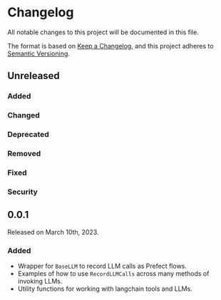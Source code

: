 # Changelog

All notable changes to this project will be documented in this file.

The format is based on [Keep a Changelog](https://keepachangelog.com/en/1.0.0/),
and this project adheres to [Semantic Versioning](https://semver.org/spec/v2.0.0.html).

## Unreleased

### Added

### Changed

### Deprecated

### Removed

### Fixed

### Security

## 0.0.1

Released on March 10th, 2023.

### Added
- Wrapper for `BaseLLM` to record LLM calls as Prefect flows.
- Examples of how to use `RecordLLMCalls` across many methods of invoking LLMs.
- Utility functions for working with langchain tools and LLMs.
